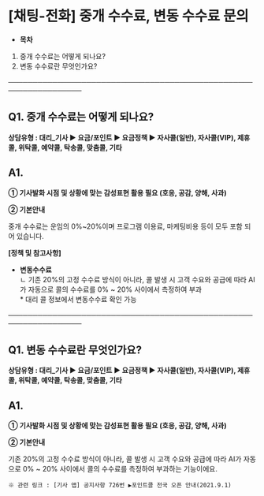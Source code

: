 # [채팅-전화] 중개 수수료, 변동 수수료 문의

* **목차**

1. 중개 수수료는 어떻게 되나요?
2. 변동 수수료란 무엇인가요?

─────────────────────────────────────────────────────────────────

**Q1. 중개 수수료는 어떻게 되나요?**
------------------------

**상담유형 : **대리\_기사 ▶ 요금/포인트 ▶ 요금정책 ▶ 자사콜(일반), 자사콜(VIP), 제휴콜, 위탁콜, 예약콜, 탁송콜, 맞춤콜, 기타****

**A1.**
-------

**① 기사****발화 시점 및 상황에 맞는 감성표현 활용 필요 (호응, 공감, 양해, 사과)******

**② 기본안내**

중개 수수료는 운임의 0%~20%이며 프로그램 이용료, 마케팅비용 등이 모두 포함 되어 있습니다.

**[정책 및 참고사항]**

* **변동수수료**  
  ㄴ 기존 20%의 고정 수수료 방식이 아니라, 콜 발생 시 고객 수요와 공급에 따라 AI가 자동으로 콜의 수수료를 0% ~ 20% 사이에서 측정하여 부과  
  \* 대리 콜 정보에서 변동수수료 확인 가능

─────────────────────────────────────────────────────────────────

**Q1. 변동 수수료란 무엇인가요?**
----------------------

**상담유형 : **대리\_기사 ▶ 요금/포인트 ▶ 요금정책 ▶ 자사콜(일반), 자사콜(VIP), 제휴콜, 위탁콜, 예약콜, 탁송콜, 맞춤콜, 기타****

**A1.**
-------

**① 기사****발화 시점 및 상황에 맞는 감성표현 활용 필요 (호응, 공감, 양해, 사과)******

**② 기본안내**

기존 20%의 고정 수수료 방식이 아니라, 콜 발생 시 고객 수요와 공급에 따라 AI가 자동으로 0% ~ 20% 사이에서 콜의 수수료를 측정하여 부과하는 기능이에요.

```
※ 관련 링크 : [기사 앱] 공지사항 726번 ▶포인트콜 전국 오픈 안내(2021.9.1)
```
